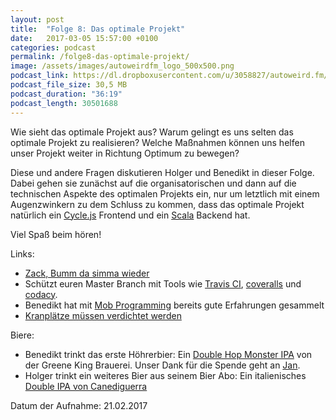 ```yaml
---
layout: post
title:  "Folge 8: Das optimale Projekt"
date:   2017-03-05 15:57:00 +0100
categories: podcast
permalink: /folge8-das-optimale-projekt/
image: /assets/images/autoweirdfm_logo_500x500.png
podcast_link: https://dl.dropboxusercontent.com/u/3058827/autoweird.fm/folge-8_Das-optimale-Projekt.mp3
podcast_file_size: 30,5 MB
podcast_duration: "36:19"
podcast_length: 30501688
---
```


Wie sieht das optimale Projekt aus? Warum gelingt es uns selten das optimale Projekt zu realisieren? Welche Maßnahmen können uns helfen unser Projekt weiter in Richtung Optimum zu bewegen?

Diese und andere Fragen diskutieren Holger und Benedikt in dieser Folge. Dabei gehen sie zunächst auf die organisatorischen und dann auf die technischen Aspekte des optimalen Projekts ein, nur um letztlich mit einem Augenzwinkern zu dem Schluss zu kommen, dass das optimale Projekt natürlich ein [Cycle.js](https://cycle.js.org) Frontend und ein [Scala](http://scala-lang.org/) Backend hat.

Viel Spaß beim hören!

Links:

- [Zack, Bumm da simma wieder](https://www.youtube.com/watch?v=DQ_YX7ZKqao)
- Schützt euren Master Branch mit Tools wie [Travis CI](https://travis-ci.org), [coveralls](http://coveralls.io) und [codacy](https://www.codacy.com).
- Benedikt hat mit [Mob Programming](https://en.wikipedia.org/wiki/Mob_programming) bereits gute Erfahrungen gesammelt
- [Kranplätze müssen verdichtet werden](https://www.youtube.com/watch?v=UGlPbphlpBg)

Biere:

- Benedikt trinkt das erste Höhrerbier: Ein [Double Hop Monster IPA](https://untappd.com/b/greene-king-double-hop-monster-ipa/544547) von der Greene King Brauerei. Unser Dank für die Spende geht an [Jan](https://twitter.com/hltrJ).
- Holger trinkt ein weiteres Bier aus seinem Bier Abo: Ein italienisches [Double IPA von Canediguerra](https://untappd.com/b/canediguerra-double-ipa/1271293)

Datum der Aufnahme: 21.02.2017
